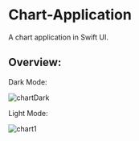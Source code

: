# Chart-Application
A chart application in Swift UI.

## Overview:

Dark Mode:

![chartDark](https://user-images.githubusercontent.com/43827399/66182937-1b2afa00-e634-11e9-86da-f9e36c4cde3d.gif)

Light Mode:

![chart1](https://user-images.githubusercontent.com/43827399/66182938-1b2afa00-e634-11e9-99bd-28f7e30cdc4a.gif)


